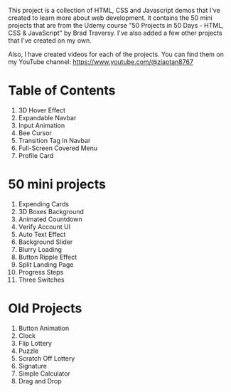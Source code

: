 This project is a collection of HTML, CSS and Javascript demos that I've created to learn more about web development. It contains the 50 mini projects that are from the Udemy course "50 Projects in 50 Days - HTML, CSS & JavaScript" by Brad Traversy. I've also added a few other projects that I've created on my own.

Also, I have created videos for each of the projects. You can find them on my YouTube channel: https://www.youtube.com/@ziaotan8767

# Table of Contents
1. 3D Hover Effect
2. Expandable Navbar
3. Input Animation
4. Bee Cursor
5. Transition Tag In Navbar
6. Full-Screen Covered Menu
7. Profile Card 

# 50 mini projects
1. Expending Cards
2. 3D Boxes Background
3. Animated Countdown
4. Verify Account UI
5. Auto Text Effect
6. Background Slider
7. Blurry Loading
8. Button Ripple Effect
9. Split Landing Page
10. Progress Steps
11. Three Switches

# Old Projects
1. Button Animation
2. Clock
3. Flip Lottery
4. Puzzle
5. Scratch Off Lottery
6. Signature
7. Simple Calculator
8. Drag and Drop
